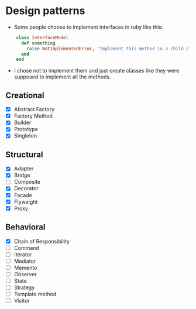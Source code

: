 # Design patterns
- Some people choose to implement interfaces
in ruby like this:


```ruby
    class InterfaceModel
      def something
        raise NotImplementedError, "Implement this method in a child class"
      end
    end
```

- I chose not to implement them and just create classes
like they were supposed to implement all the methods.

## Creational

- [x] Abstract Factory 
- [x] Factory Method
- [x] Builder  
- [x] Prototype
- [x] Singleton

## Structural

- [x] Adapter          
- [x] Bridge           
- [ ] Composite        
- [x] Decorator        
- [x] Facade           
- [x] Flyweight        
- [x] Proxy            

## Behavioral

- [x] Chain of Responsibility 
- [ ] Command                 
- [ ] Iterator                
- [ ] Mediator                
- [ ] Memento                 
- [ ] Observer                
- [ ] State                   
- [ ] Strategy               
- [ ] Template method        
- [ ] Visitor                
